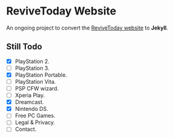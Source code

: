 # ReviveToday Website
An ongoing project to convert the [ReviveToday website](https://revive.today) to **Jekyll**.

## Still Todo

* [x] PlayStation 2.
* [ ] PlayStation 3.
* [x] PlayStation Portable.
* [ ] PlayStation Vita.
* [ ] PSP CFW wizard.
* [ ] Xperia Play.
* [x] Dreamcast.
* [x] Nintendo DS.
* [ ] Free PC Games.
* [ ] Legal & Privacy.
* [ ] Contact.
